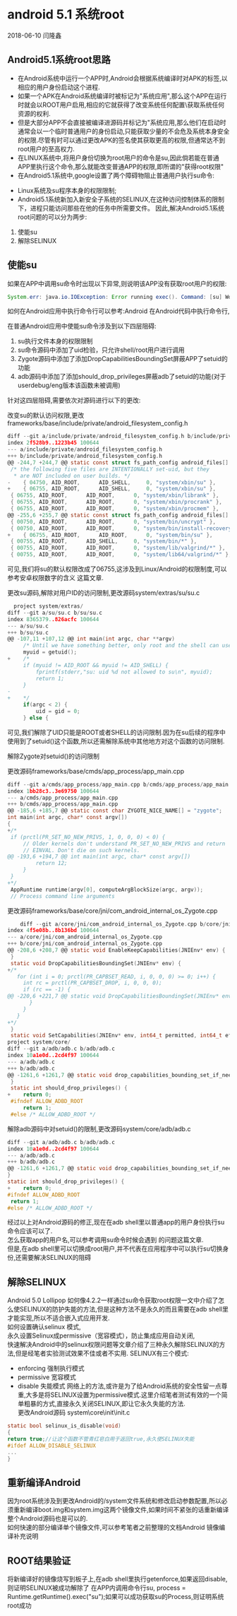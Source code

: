 # android 5.1 系统root

2018-06-10 闫隆鑫

## Android5.1系统root思路

+ 在Android系统中运行一个APP时,Android会根据系统编译时对APK的标签,以相应的用户身份启动这个进程.
+ 如果一个APK在Android系统编译时被标记为"系统应用",那么这个APP在运行时就会以ROOT用户启用,相应的它就获得了改变系统任何配置\获取系统任何资源的权利.
+ 但是大部分APP不会直接被编译进源码并标记为"系统应用,那么他们在启动时通常会以一个临时普通用户的身份启动,只能获取少量的不会危及系统本身安全的权限.尽管有时可以通过更改APK的签名使其获取更高的权限,但通常达不到root用户的至高权力.
+ 在LINUX系统中,将用户身份切换为root用户的命令是su,因此倘若能在普通APP里执行这个命令,那么就能改变普通APP的权限,即所谓的"获得root权限"
+ 在Android5.1系统中,google设置了两个障碍物阻止普通用户执行su命令:
 - Linux系统及su程序本身的权限限制;
 - Android5.1系统新加入新安全子系统的SELINUX,在这种访问控制体系的限制下，进程只能访问那些在他的任务中所需要文件。
因此,解决Android5.1系统root问题的可以分为两步:
1. 使能su
2. 解除SELINUX

## 使能su

如果在APP中调用su命令时出现以下异常,则说明该APP没有获取root用户的权限:

``` java
System.err: java.io.IOException: Error running exec(). Command: [su] Working Directory: null Environment: null
```

如何在Android应用中执行命令行可以参考:Android 在Android代码中执行命令行,

在普通Android应用中使能su命令涉及到以下四层阻碍:
1. su执行文件本身的权限限制
2. su命令源码中添加了uid检验，只允许shell/root用户进行调用　
3. Zygote源码中添加了添加DropCapabilitiesBoundingSet屏蔽APP了setuid的功能
4. adb源码中添加了添加should_drop_privileges屏蔽adb了setuid的功能(对于userdebug/eng版本该函数未被调用)

针对这四层阻碍,需要依次对源码进行以下的更改:

改变su的默认访问权限,更改frameworks/base/include/private/android_filesystem_config.h

``` C
diff --git a/include/private/android_filesystem_config.h b/include/private/android_filesystem_config.h
index 2f528b9..1223b45 100644
--- a/include/private/android_filesystem_config.h
+++ b/include/private/android_filesystem_config.h
@@ -244,7 +244,7 @@ static const struct fs_path_config android_files[] = {
 /* the following five files are INTENTIONALLY set-uid, but they
  * are NOT included on user builds. */
-    { 04750, AID_ROOT,      AID_SHELL,     0, "system/xbin/su" },
+    { 06755, AID_ROOT,      AID_SHELL,     0, "system/xbin/su" },
 { 06755, AID_ROOT,      AID_ROOT,      0, "system/xbin/librank" },
 { 06755, AID_ROOT,      AID_ROOT,      0, "system/xbin/procrank" },
 { 06755, AID_ROOT,      AID_ROOT,      0, "system/xbin/procmem" },
@@ -255,6 +255,7 @@ static const struct fs_path_config android_files[] = {
 { 00750, AID_ROOT,      AID_ROOT,      0, "system/bin/uncrypt" },
 { 00750, AID_ROOT,      AID_ROOT,      0, "system/bin/install-recovery.sh" },
+    { 06755, AID_ROOT,      AID_ROOT,      0, "system/bin/su" },
 { 00755, AID_ROOT,      AID_SHELL,     0, "system/bin/*" },
 { 00755, AID_ROOT,      AID_ROOT,      0, "system/lib/valgrind/*" },
 { 00755, AID_ROOT,      AID_ROOT,      0, "system/lib64/valgrind/*" },
```

可见,我们将su的默认权限改成了06755,这涉及到Linux/Android的权限制度,可以参考安卓权限数字的含义 这篇文章.

更改su源码,解除对用户ID的访问限制,更改源码system/extras/su/su.c

``` c
  project system/extras/
diff --git a/su/su.c b/su/su.c
index 8365379..826acfc 100644
--- a/su/su.c
+++ b/su/su.c
@@ -107,11 +107,12 @@ int main(int argc, char **argv)
     /* Until we have something better, only root and the shell can use su. */
     myuid = getuid();
+    /*
     if (myuid != AID_ROOT && myuid != AID_SHELL) {
         fprintf(stderr,"su: uid %d not allowed to su\n", myuid);
         return 1;
     }
-
+    */
     if(argc < 2) {
         uid = gid = 0;
     } else {
```

可见,我们解除了UID只能是ROOT或者SHELL的访问限制.因为在su后续的程序中使用到了setuid()这个函数,所以还需解除系统中其他地方对这个函数的访问限制.

解除Zygote对setuid()的访问限制

更改源码frameworks/base/cmds/app_process/app_main.cpp

``` c
diff --git a/cmds/app_process/app_main.cpp b/cmds/app_process/app_main.cpp
index 1bb28c3..3e69750 100644
--- a/cmds/app_process/app_main.cpp
+++ b/cmds/app_process/app_main.cpp
@@ -185,6 +185,7 @@ static const char ZYGOTE_NICE_NAME[] = "zygote";
int main(int argc, char* const argv[])
{
+/*
 if (prctl(PR_SET_NO_NEW_PRIVS, 1, 0, 0, 0) < 0) {
     // Older kernels don't understand PR_SET_NO_NEW_PRIVS and return
     // EINVAL. Don't die on such kernels.
@@ -193,6 +194,7 @@ int main(int argc, char* const argv[])
         return 12;
     }
 }
+*/
 AppRuntime runtime(argv[0], computeArgBlockSize(argc, argv));
 // Process command line arguments
```

更改源码frameworks/base/core/jni/com_android_internal_os_Zygote.cpp

``` c
    diff --git a/core/jni/com_android_internal_os_Zygote.cpp b/core/jni/com_android_internal_os_Zygote.cpp
index 4f5e08b..8b136bd 100644
--- a/core/jni/com_android_internal_os_Zygote.cpp
+++ b/core/jni/com_android_internal_os_Zygote.cpp
@@ -208,6 +208,7 @@ static void EnableKeepCapabilities(JNIEnv* env) {
 }
 static void DropCapabilitiesBoundingSet(JNIEnv* env) {
+/*
   for (int i = 0; prctl(PR_CAPBSET_READ, i, 0, 0, 0) >= 0; i++) {
     int rc = prctl(PR_CAPBSET_DROP, i, 0, 0, 0);
     if (rc == -1) {
@@ -220,6 +221,7 @@ static void DropCapabilitiesBoundingSet(JNIEnv* env) {
       }
     }
   }
+*/
 }
 static void SetCapabilities(JNIEnv* env, int64_t permitted, int64_t effective) {
project system/core/
diff --git a/adb/adb.c b/adb/adb.c
index 10a1e0d..2cd4f97 100644
--- a/adb/adb.c
+++ b/adb/adb.c
@@ -1261,6 +1261,7 @@ static void drop_capabilities_bounding_set_if_needed() {
 }
 static int should_drop_privileges() {
+    return 0;
 #ifndef ALLOW_ADBD_ROOT
     return 1;
 #else /* ALLOW_ADBD_ROOT */
```

解除adb源码中对setuid()的限制,更改源码system/core/adb/adb.c

``` c
diff --git a/adb/adb.c b/adb/adb.c
index 10a1e0d..2cd4f97 100644
--- a/adb/adb.c
+++ b/adb/adb.c
@@ -1261,6 +1261,7 @@ static void drop_capabilities_bounding_set_if_needed() {
}
static int should_drop_privileges() {
+    return 0;
#ifndef ALLOW_ADBD_ROOT
 return 1;
#else /* ALLOW_ADBD_ROOT */
```
经过以上对Android源码的修正,现在在adb shell里以普通app的用户身份执行su命令应该可以了.   
怎么获取app的用户名,可以参考调用su命令时候会遇到 的问题这篇文章.   
但是,在adb shell里可以切换成root用户,并不代表在应用程序中可以执行su切换身份,还需要解决SELINUX的阻碍

## 解除SELINUX

Android 5.0 Lollipop 如何像4.2.2一样通过su命令获取root权限一文中介绍了怎么使SELINUX的防护失能的方法,但是这种方法不是永久的而且需要在adb shell里才能实现,所以不适合嵌入式应用开发.  
如何设置确认selinux 模式,  
永久设置Selinux成permissive（宽容模式），防止集成应用自动关闭,  
快速解决Android中的selinux权限问题等文章介绍了三种永久解除SELINUX的方法,但是经笔者实验测试效果不佳或者不实用.
SELINUX有三个模式:
- enforcing 强制执行模式
- permissive 宽容模式
- disable 失能模式
网络上的方法,或许是为了给Android系统的安全性留一点尊重,大多是将SELINUX设置为permissive模式.这里介绍笔者测试有效的一个简单粗暴的方式,直接永久关闭SELINUX,即让它永久失能的方法.  
更改Android源码 system\core\init\init.c

``` c
static bool selinux_is_disable(void)
{
return true;//让这个函数不管青红皂白用于返回true,永久使SELINUX失能
#ifdef ALLOW_DISABLE_SELINUX
...
}
```

## 重新编译Android

因为root系统涉及到更改Android的/system文件系统和修改启动参数配置,所以必须重新编译boot.img和system.img这两个镜像文件,如果时间不紧张的话重新编译整个Android源码也是可以的.  
如何快速的部分编译单个镜像文件,可以参考笔者之前整理的文档Android 镜像编译补充说明

## ROOT结果验证

将新编译好的镜像烧写到板子上,在adb shell里执行getenforce,如果返回disable,则证明SELINUX被成功解除了
在APP内调用命令行su, process = Runtime.getRuntime().exec("su");如果可以成功获取su的Process,则证明系统root成功
